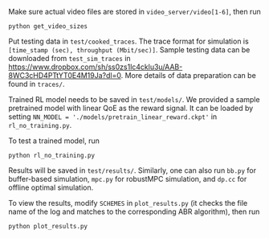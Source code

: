 Make sure actual video files are stored in `video_server/video[1-6]`, then run
```
python get_video_sizes
```

Put testing data in `test/cooked_traces`. The trace format for simulation is `[time_stamp (sec), throughput (Mbit/sec)]`. 
Sample testing data can be downloaded from `test_sim_traces`
 in https://www.dropbox.com/sh/ss0zs1lc4cklu3u/AAB-8WC3cHD4PTtYT0E4M19Ja?dl=0. More details of data preparation can be 
 found in `traces/`.

Trained RL model needs to be saved in `test/models/`. We provided a sample pretrained model with linear QoE as the reward signal.
 It can be loaded by setting `NN_MODEL = './models/pretrain_linear_reward.ckpt'` in `rl_no_training.py`.

To test a trained model, run 
```
python rl_no_training.py
```

Results will be saved in `test/results/`. Similarly, one can also run `bb.py` for buffer-based simulation,
 `mpc.py` for robustMPC simulation, and `dp.cc` for offline optimal simulation.

To view the results, modify `SCHEMES` in `plot_results.py` 
(it checks the file name of the log and matches to the corresponding ABR algorithm), then run 
```
python plot_results.py
```